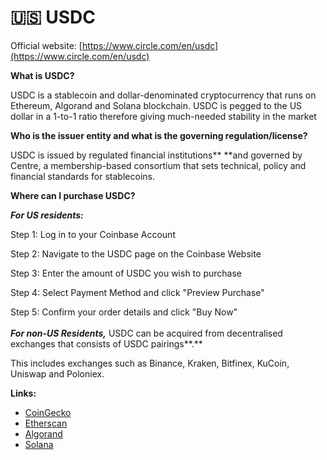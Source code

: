 # 🇺🇸 USDC

Official website: [https://www.circle.com/en/usdc](https://www.circle.com/en/usdc)

**What is USDC?**

USDC is a stablecoin and dollar-denominated cryptocurrency that runs on Ethereum, Algorand and Solana blockchain. USDC is pegged to the US dollar in a 1-to-1 ratio therefore giving much-needed stability in the market&#x20;

**Who is the issuer entity and what is the governing regulation/license?**

USDC is issued by regulated financial institutions** **and governed by Centre, a membership-based consortium that sets technical, policy and financial standards for stablecoins.

**Where can I purchase USDC?**

_**For US residents:**_

Step 1: Log in to your Coinbase Account

Step 2: Navigate to the USDC page on the Coinbase Website

Step 3: Enter the amount of USDC you wish to purchase

Step 4: Select Payment Method and click "Preview Purchase"

Step 5: Confirm your order details and click "Buy Now"\
\
_**For non-US Residents,**_ USDC can be acquired from decentralised exchanges that consists of USDC pairings**.**

This includes exchanges such as Binance, Kraken, Bitfinex, KuCoin, Uniswap and Poloniex.&#x20;

**Links:**

* [CoinGecko](https://www.coingecko.com/en/coins/usd-coin)
* [Etherscan](https://etherscan.io/token/0xa0b86991c6218b36c1d19d4a2e9eb0ce3606eb48)
* [Algorand](https://algoexplorer.io/asset/31566704)
* [Solana](https://explorer.solana.com/address/EPjFWdd5AufqSSqeM2qN1xzybapC8G4wEGGkZwyTDt1v)
